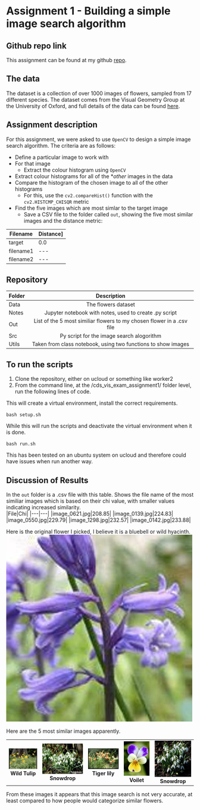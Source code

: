 
# Assignment 1 - Building a simple image search algorithm

## Github repo link 

This assignment can be found at my github [repo](https://github.com/ameerwald/cds_vis_exam_assignment1).

## The data

The dataset is a collection of over 1000 images of flowers, sampled from 17 different species. The dataset comes from the Visual Geometry Group at the University of Oxford, and full details of the data can be found [here](https://www.robots.ox.ac.uk/~vgg/data/flowers/17/).

## Assignment description

For this assignment, we were asked to use  ```OpenCV``` to design a simple image search algorithm. The criteria are as follows:

- Define a particular image to work with 
- For that image
  - Extract the colour histogram using ```OpenCV```
- Extract colour histograms for all of the **other* images in the data
- Compare the histogram of the chosen image to all of the other histograms 
  - For this, use the ```cv2.compareHist()``` function with the ```cv2.HISTCMP_CHISQR``` metric
- Find the five images which are most simlar to the target image
  - Save a CSV file to the folder called ```out```, showing the five most similar images and the distance metric:

|Filename|Distance]
|---|---|
|target|0.0|
|filename1|---|
|filename2|---|


## Repository 

| Folder         | Description          
| ------------- |:-------------:
| Data      | The flowers dataset      
| Notes  | Jupyter notebook with notes, used to create .py script  
| Out  | List of the 5 most similiar flowers to my chosen flower in a .csv file     
| Src  | Py script for the image search alogorithm  
| Utils  | Taken from class notebook, using two functions to show images 

## To run the scripts 

1. Clone the repository, either on ucloud or something like worker2
2. From the command line, at the /cds_vis_exam_assignment1/ folder level, run the following lines of code. 

This will create a virtual environment, install the correct requirements.
``` 
bash setup.sh
```
While this will run the scripts and deactivate the virtual environment when it is done. 
```
bash run.sh
```

This has been tested on an ubuntu system on ucloud and therefore could have issues when run another way.

## Discussion of Results 
In the ```out``` folder is a .csv file with this table. Shows the file name of the most similiar images which is based on their chi value, with smaller values indicating increased similarity.    
|File|Chi|
|---|---|
|image_0621.jpg|208.85|
|image_0139.jpg|224.83|
|image_0550.jpg|229.79|
|image_1298.jpg|232.57|
|image_0142.jpg|233.88|



Here is the original flower I picked, I believe it is a bluebell or wild hyacinth. 
![og](data/flowers/image_0244.jpg)

Here are the 5 most similar images apparently.

<table>
  <tr>
    <td align="center">
      <img src="data/flowers/image_0621.jpg">
      <br>
      <b>Wild Tulip</b>
    </td><td align="center">
      <img src="data/flowers/image_0139.jpg">
      <br>
      <b>Snowdrop</b>
    </td><td align="center">
      <img src="data/flowers/image_0550.jpg">
      <br>
      <b>Tiger lily</b>
    </td><td align="center">
      <img src="data/flowers/image_1298.jpg">
      <br>
      <b>Voilet</b>
    </td><td align="center">
      <img src="data/flowers/image_0142.jpg">
      <br>
      <b>Snowdrop</b>
    </td>
  </tr>
</table>


From these images it appears that this image search is not very accurate, at least compared to how people would categorize similar flowers. 